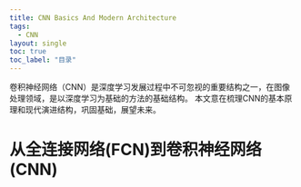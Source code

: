 ```yaml
---
title: CNN Basics And Modern Architecture
tags:
  - CNN
layout: single
toc: true
toc_label: "目录"
---
```


卷积神经网络（CNN）是深度学习发展过程中不可忽视的重要结构之一，在图像处理领域，是以深度学习为基础的方法的基础结构。
本文意在梳理CNN的基本原理和现代演进结构，巩固基础，展望未来。

# 从全连接网络(FCN)到卷积神经网络(CNN)

